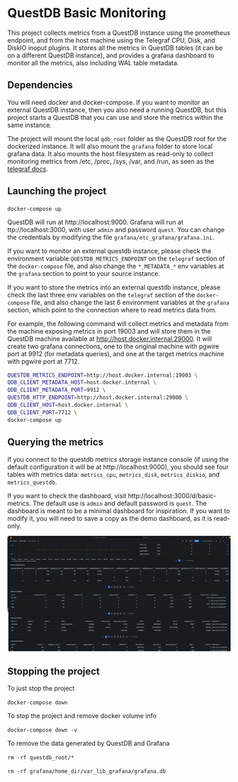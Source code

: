 # QuestDB Basic Monitoring

This project collects metrics from a QuestDB instance using the prometheus endpoint, and from the host machine using
the Telegraf CPU, Disk, and DiskIO inoput plugins. It stores all the metrics in QuestDB tables (it can be on a
different QuestDB instance), and provides a grafana dashboard to monitor all the metrics, also including WAL table
metadata.

## Dependencies

You will need docker and docker-compose. If you want to monitor an external QuestDB instance, then you also need
a running QuestDB, but this project starts a QuestDB that you can use and store the metrics within the same instance.

The project will mount the local `qdb_root` folder as the QuestDB root for the dockerized instance. It will also mount
the `grafana` folder to store local grafana data. It also mounts the host filesystem as read-only to collect monitoring
metrics from /etc, /proc, /sys, /var, and /run, as seen as the [telegraf docs](https://github.com/influxdata/telegraf/blob/master/docs/FAQ.md#q-how-can-i-monitor-the-docker-engine-host-from-within-a-container).

## Launching the project

`docker-compose up`

QuestDB will run at http://localhost:9000. Grafana will run at ttp://localhost:3000, with user `admin` and password
`quest`. You can change the credentials by modifying the file `grafana/etc_grafana/grafana.ini`.

If you want to monitor an external questdb instance, please check the environment variable `QUESTDB_METRICS_ENDPOINT` on
 the `telegraf` section of the `docker-compose` file, and also change the `*_METADATA_*` env variables at the `grafana`
 section to point to your source instance.

 If you want to store the metrics into an external questdb instance, please check the last three env variables on the
 `telegraf` section of the `docker-compose` file, and also change the last 6 environment variables at the `grafana`
 section, which point to the connection where to read metrics data from.

For example, the following command will collect metrics and metadata from the machine exposing metrics in port 19003 and
will store them in the QuestDB machine available at http://host.docker.internal:29000. It will create two grafana
connections, one to the original machine with pgwire port at 9912 (for metadata queries), and one at the target metrics
machine with pgwire port at 7712.

```bash
QUESTDB_METRICS_ENDPOINT=http://host.docker.internal:19003 \
QDB_CLIENT_METADATA_HOST=host.docker.internal \
QDB_CLIENT_METADATA_PORT=9912 \
QUESTDB_HTTP_ENDPOINT=http://host.docker.internal:29000 \
QDB_CLIENT_HOST=host.docker.internal \
QDB_CLIENT_PORT=7712 \
docker-compose up
```

## Querying the metrics

If you connect to the questdb metrics storage instance console (if using the default configuration it will be at
http://localhost:9000), you should see four tables with metrics data: `metrics_cpu`,
`metrics_disk`, `metrics_diskio`, and `metrics_questdb`.

If you want to check the dashboard, visit http://localhost:3000/d/basic-metrics. The
default use is `admin` and default password is `quest`. The dashboard is meant to be a
minimal dashboard for inspiration. If you want to modify it, you will need to save a
copy as the demo dashboard, as it is read-only.

![questdb basic metrics dashboard](dashboard-screenshot.png)

## Stopping the project

To just stop the project

`docker-compose down`

To stop the project and remove docker volume info

`docker-compose down -v`

To remove the data generated by QuestDB and Grafana

`rm -rf questdb_root/*`

`rm -rf grafana/home_dir/var_lib_grafana/grafana.db`


